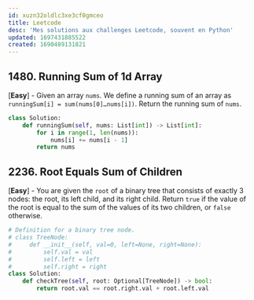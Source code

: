 ```yaml
---
id: xuzn32oldlc3xe3cf0gmceo
title: Leetcode
desc: 'Mes solutions aux challenges Leetcode, souvent en Python'
updated: 1697431885522
created: 1690489131821
---
```


## 1480. Running Sum of 1d Array
[**Easy**] - Given an array `nums`. We define a running sum of an array as `runningSum[i] = sum(nums[0]…nums[i])`. Return the running sum of `nums`.
```python
class Solution:
    def runningSum(self, nums: List[int]) -> List[int]:
        for i in range(1, len(nums)):
            nums[i] += nums[i - 1]
        return nums
```

## 2236. Root Equals Sum of Children

[**Easy**] - You are given the `root` of a binary tree that consists of exactly 3 nodes: the root, its left child, and its right child. Return `true` if the value of the root is equal to the sum of the values of its two children, or `false` otherwise.
```python
# Definition for a binary tree node.
# class TreeNode:
#     def __init__(self, val=0, left=None, right=None):
#         self.val = val
#         self.left = left
#         self.right = right
class Solution:
    def checkTree(self, root: Optional[TreeNode]) -> bool:
        return root.val == root.right.val + root.left.val
```

